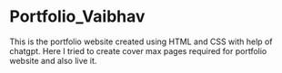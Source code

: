 # Portfolio_Vaibhav

This is the portfolio website created using HTML and CSS with help of chatgpt. Here I tried to create cover max pages required for portfolio website and also live it. 
